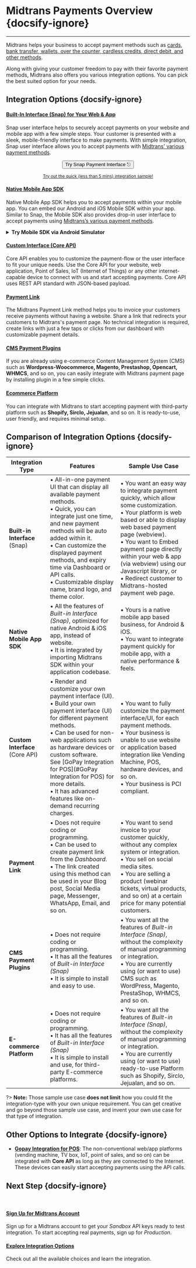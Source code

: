 # Midtrans Payments Overview {docsify-ignore}
<hr>

Midtrans helps your business to accept payment methods such as [cards, bank transfer, wallets, over the counter, cardless credits, direct debit, and other methods](https://midtrans.com/payments). 

<!-- TODO: put image of all payment methodss icon here? -->
<!-- ![payment methods](https://midtrans.com/assets/images/channels/payment-channels-sprite-v4.png) -->

Along with giving your customer freedom to pay with their favorite payment methods, Midtrans also offers you various integration options. You can pick the best suited option for your needs.

<!-- Decide which is best suited for your needs. Or, if you're looking for integration method [for offline usecases, see here](#other-options). -->

## Integration Options {docsify-ignore}

<div class="my-card">

#### [Built-In Interface (Snap) for Your Web & App](/en/snap/overview.md)
Snap user interface helps to securely accept payments on your website and mobile app with a few simple steps. Your customer is presented with a sleek, mobile-friendly interface to make payments. With simple integration, Snap user interface allows you to accept payments with [Midtrans' various payment methods](https://midtrans.com/payments).
<br> <!-- TODO: use better CORS proxy, cors-anywhere is limited per referrer domain  -->

<p style="text-align: center;">
  <button onclick="
  event.target.innerText = `Processing...`;
  fetch(`https://cors-anywhere.herokuapp.com/https://midtrans.com/api/request_snap_token`)
    .then(res=>res.json())
    .then(res=>{
      let snapToken = res.token;
      snap.pay(snapToken,{
        onSuccess: function(res){ console.log('Snap result:',res) },
        onPending: function(res){ console.log('Snap result:',res) },
        onError: function(res){ console.log('Snap result:',res) },
      });
    })
    .catch( e=>{ console.error(e); window.open('https://demo.midtrans.com', '_blank'); } )
    .finally( e=>{ event.target.innerText = `Pay with Snap ⎋` })
  " class="my-btn">Try Snap Payment Interface ⎋</button>
</p>
<div style="text-align: center;">

<sup>[Try out the quick (less than 5 mins) integration sample!](/en/snap/interactive-demo.md)</sup>
</div>
</div>

<div class="my-card">

#### [Native Mobile App SDK](https://mobile-docs.midtrans.com)
Native Mobile App SDK helps you to accept payments within your mobile app. You can embed our Android and iOS Mobile SDK within your app. Similar to Snap, the Mobile SDK also provides drop-in user interface to accept payments using [Midtrans’s various payment methods](https://midtrans.com/payments).
<details>
<summary><b>Try Mobile SDK via Android Simulator</b></summary>
<article>
<div style="text-align: center;">
<iframe src="https://appetize.io/embed/9r0b89zu862f8eu1ukd0ecpgxc?device=nexus5&scale=75&orientation=portrait&osVersion=8.1"width="300px" height="600px" frameborder="0" scrolling="no"></iframe>
</div>
</article>
</details>
</div>

<div class="my-card">

#### [Custom Interface (Core API)](/en/core-api/overview.md)
Core API enables you to customize the payment-flow or the user interface to fit your unique needs. Use the Core API for your website, web application, Point of Sales, IoT (Internet of Things) or any other internet-capable device to connect with us and start accepting payments. Core API uses REST API standard with JSON-based payload.
</div>

<div class="my-card">

#### [Payment Link](/en/payment-link/overview.md)
The Midtrans Payment Link method helps you to invoice your customers receive payments without having a website. Share a link that redirects your customers to Midtrans's payment page. No technical integration is required, create links with just a few taps or clicks from our dashboard with customizable payment details.
</div>

<div class="my-card">

#### [CMS Payment Plugins](/en/snap/with-plugins.md)
If you are already using e-commerce Content Management System (CMS) such as **Wordpress-Woocommerce, Magento, Prestashop, Opencart, WHMCS**, and so on, you can easily integrate with Midtrans payment page by installing plugin in a few simple clicks. 
</div>

<div class="my-card">

#### [Ecommerce Platform](/en/snap/platform/overview.md)
You can integrate with Midtrans to start accepting payment with third-party platform such as **Shopify, Sirclo, Jejualan**, and so on. It is ready-to-use, user friendly, and requires minimal setup. 
</div>

## Comparison of Integration Options {docsify-ignore}

| Integration Type | Features | Sample Use Case |
| --- | --- | --- |
| **Built-in Interface** (Snap) | • All-in-one payment UI that can display all available payment methods. <br/>• Quick, you can integrate just one time, and new payment methods will be auto added within it. <br/>• Can customize the displayed payment methods, and expiry time via Dashboard or API calls. <br/>• Customizable display name, brand logo, and theme color. | • You want an easy way to integrate payment quickly, which allow some customization. <br>• Your platform is web based or able to display web based payment page (webview). <br>• You want to Embed payment page directly within your web & app (via webview) using our Javascript library, or <br>• Redirect customer to Midtrans-hosted payment web page. |
| **Native Mobile App SDK** | • All the features of *Built-in Interface (Snap)*, optimized for native Android & iOS app, instead of website. <br/>• It is integrated by importing Midtrans SDK within your application codebase. | • Yours is a native mobile app based business, for Android & iOS. <br/>• You want to integrate payment quickly for mobile app, with a native performance & feels. |
| **Custom Interface** (Core API) | • Render and customize your own payment interface (UI).<br/> • Build your own payment interface (UI) for different payment methods. <br/>• Can be used for non-web applications such as hardware devices or custom software. <br />See [GoPay Integration for POS](#GoPay Integration for POS) for more details.<br/>• It has advanced features like on-demand recurring charges. | • You want to fully customize the payment interface/UI, for each payment methods. <br/>• Your business is unable to use website or application based integration like Vending Machine, POS, hardware devices, and so on. <br/>• Your business is PCI compliant. |
| **Payment Link** | • Does not require coding or programming.<br/>• Can be used to create payment link from the  *Dashboard*. <br/> • The link created using this method can be used in your Blog post, Social Media page, Messenger, WhatsApp, Email, and so on. | • You want to send invoice to your customer quickly, without any complex system or integration. <br/>• You sell on social media sites. <br/>• You are selling a product <!--or service--> (webinar tickets, virtual products, and so on) at a certain price for many potential customers. |
| **CMS Payment Plugins** | • Does not require coding or programming.<br/>• It has all the features of *Built-in Interface (Snap)*<br/>• It is simple to install and easy to use. | • You want all the features of  *Built-in Interface (Snap)*, without the complexity of manual programming or integration.<br/>• You are currently using (or want to use) CMS such as WordPress, Magento, PrestaShop, WHMCS, and so on. |
| **E-commerce Platform** | • Does not require coding or programming.<br/>• It has all the features of *Built-in Interface (Snap)*<br/>• It is simple to install and use, for third-party E-commerce platforms. | • You want all the features of  *Built-in Interface (Snap)*, without the complexity of manual programming or integration.<br/>• You are currently using (or want to use) ready-to-use Platform such as Shopify, Sirclo, Jejualan, and so on. |

?> **Note:** Those sample use case **does not limit** how you could fit the integration-type with your own unique requirement. You can get creative and go beyond those sample use case, and invent your own use case for that type of integration.

## Other Options to Integrate {docsify-ignore}
- [**Gopay Integration for POS**](https://midtrans-advanced-faq.netlify.com/#/partner-gopay-pos): The non-conventional web/app platforms (vending machine, TV box, IoT, point of sales, and so on) can be integrated with **Core API** as long as they are connected to the Internet. 
  These devices can easily start accepting payments using the API calls.

## Next Step {docsify-ignore}
<br>

<div class="my-card">

#### [Sign Up for Midtrans Account](/en/midtrans-account/overview.md)
Sign up for a Midtrans account to get your *Sandbox* API keys ready to test integration. To start accepting real payments, sign up for *Production*.
</div>

<div class="my-card">

#### [Explore Integration Options](#choose-integration-options)
Check out all the available choices and learn the integration.
</div>
